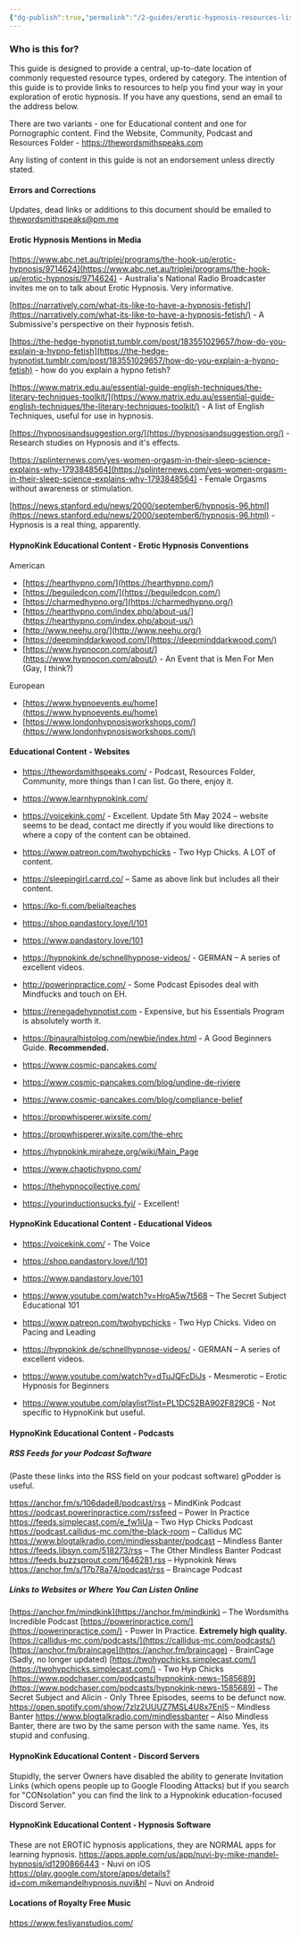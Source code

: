 ```yaml
---
{"dg-publish":true,"permalink":"/2-guides/erotic-hypnosis-resources-list-educational/"}
---
```



### Who is this for?

This guide is designed to provide a central, up-to-date location of commonly requested resource types, ordered by category. The intention of this guide is to provide links to resources to help you find your way in your exploration of erotic hypnosis. If you have any questions, send an email to the address below.

There are two variants - one for Educational content and one for Pornographic content. Find the Website, Community, Podcast and Resources Folder - https://thewordsmithspeaks.com

Any listing of content in this guide is not an endorsement unless directly stated.

#### Errors and Corrections

Updates, dead links or additions to this document should be emailed to thewordsmithspeaks@pm.me

#### Erotic Hypnosis Mentions in Media

[https://www.abc.net.au/triplej/programs/the-hook-up/erotic-hypnosis/9714624](https://www.abc.net.au/triplej/programs/the-hook-up/erotic-hypnosis/9714624) - Australia's National Radio Broadcaster invites me on to talk about Erotic Hypnosis. Very informative.

[https://narratively.com/what-its-like-to-have-a-hypnosis-fetish/](https://narratively.com/what-its-like-to-have-a-hypnosis-fetish/) - A Submissive's perspective on their hypnosis fetish.

[https://the-hedge-hypnotist.tumblr.com/post/183551029657/how-do-you-explain-a-hypno-fetish](https://the-hedge-hypnotist.tumblr.com/post/183551029657/how-do-you-explain-a-hypno-fetish) - how do you explain a hypno fetish?

[https://www.matrix.edu.au/essential-guide-english-techniques/the-literary-techniques-toolkit/](https://www.matrix.edu.au/essential-guide-english-techniques/the-literary-techniques-toolkit/) - A list of English Techniques, useful for use in hypnosis.

[https://hypnosisandsuggestion.org/](https://hypnosisandsuggestion.org/) - Research studies on Hypnosis and it's effects.

[https://splinternews.com/yes-women-orgasm-in-their-sleep-science-explains-why-1793848564](https://splinternews.com/yes-women-orgasm-in-their-sleep-science-explains-why-1793848564) - Female Orgasms without awareness or stimulation.

[https://news.stanford.edu/news/2000/september6/hypnosis-96.html](https://news.stanford.edu/news/2000/september6/hypnosis-96.html) - Hypnosis is a real thing, apparently.

#### HypnoKink Educational Content - Erotic Hypnosis Conventions

American

- [https://hearthypno.com/](https://hearthypno.com/)
- [https://beguiledcon.com/](https://beguiledcon.com/)
- [https://charmedhypno.org/](https://charmedhypno.org/)
- [https://hearthypno.com/index.php/about-us/](https://hearthypno.com/index.php/about-us/)
- [http://www.neehu.org/](http://www.neehu.org/)
- [https://deepminddarkwood.com/](https://deepminddarkwood.com/)
- [https://www.hypnocon.com/about/](https://www.hypnocon.com/about/) - An Event that is Men For Men (Gay, I think?)

European

- [https://www.hypnoevents.eu/home](https://www.hypnoevents.eu/home)
- [https://www.londonhypnosisworkshops.com/](https://www.londonhypnosisworkshops.com/)

#### Educational Content - Websites

- https://thewordsmithspeaks.com/ - Podcast, Resources Folder, Community, more things than I can list. Go there, enjoy it.
- https://www.learnhypnokink.com/
- https://voicekink.com/ - Excellent. Update 5th May 2024 – website seems to be dead, contact me directly if you would like directions to where a copy of the content can be obtained.
- https://www.patreon.com/twohypchicks - Two Hyp Chicks. A LOT of content.
- https://sleepingirl.carrd.co/ – Same as above link but includes all their content.

- https://ko-fi.com/belialteaches

- https://shop.pandastory.love/l/101
- https://www.pandastory.love/101

- https://hypnokink.de/schnellhypnose-videos/ - GERMAN – A series of excellent videos.
- http://powerinpractice.com/ - Some Podcast Episodes deal with Mindfucks and touch on EH.
- https://renegadehypnotist.com - Expensive, but his Essentials Program is absolutely worth it.
- https://binauralhistolog.com/newbie/index.html - A Good Beginners Guide. **Recommended.**
- https://www.cosmic-pancakes.com/
- https://www.cosmic-pancakes.com/blog/undine-de-riviere
- https://www.cosmic-pancakes.com/blog/compliance-belief

- https://propwhisperer.wixsite.com/
- https://propwhisperer.wixsite.com/the-ehrc

- https://hypnokink.miraheze.org/wiki/Main_Page

- https://www.chaotichypno.com/

- https://thehypnocollective.com/

- https://yourinductionsucks.fyi/ - Excellent!

#### HypnoKink Educational Content - Educational Videos

- https://voicekink.com/ - The Voice
- https://shop.pandastory.love/l/101
- https://www.pandastory.love/101
- https://www.youtube.com/watch?v=HroA5w7t568 – The Secret Subject Educational 101
- https://www.patreon.com/twohypchicks - Two Hyp Chicks. Video on Pacing and Leading
- https://hypnokink.de/schnellhypnose-videos/ - GERMAN – A series of excellent videos.
- https://www.youtube.com/watch?v=dTuJQFcDiJs - Mesmerotic – Erotic Hypnosis for Beginners

- https://www.youtube.com/playlist?list=PL1DC52BA902F829C6 - Not specific to HypnoKink but useful.

#### HypnoKink Educational Content - Podcasts

##### RSS Feeds for your Podcast Software

(Paste these links into the RSS field on your podcast software) gPodder is useful.

https://anchor.fm/s/106dade8/podcast/rss – MindKink Podcast
https://podcast.powerinpractice.com/rssfeed – Power In Practice
https://feeds.simplecast.com/e_fw1iUa – Two Hyp Chicks Podcast
https://podcast.callidus-mc.com/the-black-room – Callidus MC
https://www.blogtalkradio.com/mindlessbanter/podcast – Mindless Banter
https://feeds.libsyn.com/518273/rss – The Other Mindless Banter Podcast
https://feeds.buzzsprout.com/1646281.rss – Hypnokink News
https://anchor.fm/s/17b78a74/podcast/rss – Braincage Podcast

##### Links to Websites or Where You Can Listen Online

[https://anchor.fm/mindkink](https://anchor.fm/mindkink) – The Wordsmiths Incredible Podcast
[https://powerinpractice.com/](https://powerinpractice.com/) - Power In Practice. **Extremely high quality.**
[https://callidus-mc.com/podcasts/](https://callidus-mc.com/podcasts/)
[https://anchor.fm/braincage](https://anchor.fm/braincage) - BrainCage (Sadly, no longer updated)
[https://twohypchicks.simplecast.com/](https://twohypchicks.simplecast.com/) - Two Hyp Chicks
[https://www.podchaser.com/podcasts/hypnokink-news-1585689](https://www.podchaser.com/podcasts/hypnokink-news-1585689) – The Secret Subject and Alicin - Only Three Episodes, seems to be defunct now.
https://open.spotify.com/show/7zlz2UUUZ7MSL4U8x7EnI5 – Mindless Banter
https://www.blogtalkradio.com/mindlessbanter – Also Mindless Banter, there are two by the same person with the same name. Yes, its stupid and confusing.

#### HypnoKink Educational Content - Discord Servers
Stupidly, the server Owners have disabled the ability to generate Invitation Links (which opens people up to Google Flooding Attacks) but if you search for "CONsolation" you can find the link to a Hypnokink education-focused Discord Server.

#### HypnoKink Educational Content - Hypnosis Software
These are not EROTIC hypnosis applications, they are NORMAL apps for learning hypnosis.
https://apps.apple.com/us/app/nuvi-by-mike-mandel-hypnosis/id1290866443 - Nuvi on iOS
https://play.google.com/store/apps/details?id=com.mikemandelhypnosis.nuvi&hl – Nuvi on Android

#### Locations of Royalty Free Music

https://www.fesliyanstudios.com/
